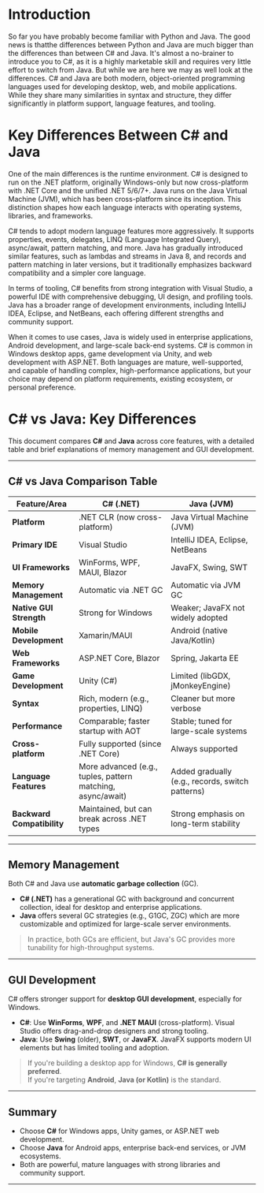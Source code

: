 # Introduction

So far you have probably become familiar with Python and Java. The good news is thatthe differences between Python and Java are much bigger than the differences than between C# and Java. It's almost a no-brainer to introduce you to C#, as it is a highly marketable skill and requires very little effort to switch from Java. But while we are here we may as well look at the differences.
C# and Java are both modern, object-oriented programming languages used for developing desktop, web, and mobile applications. While they share many similarities in syntax and structure, they differ significantly in platform support, language features, and tooling.

# Key Differences Between C# and Java
One of the main differences is the runtime environment. C# is designed to run on the .NET platform, originally Windows-only but now cross-platform with .NET Core and the unified .NET 5/6/7+. Java runs on the Java Virtual Machine (JVM), which has been cross-platform since its inception. This distinction shapes how each language interacts with operating systems, libraries, and frameworks.

C# tends to adopt modern language features more aggressively. It supports properties, events, delegates, LINQ (Language Integrated Query), async/await, pattern matching, and more. Java has gradually introduced similar features, such as lambdas and streams in Java 8, and records and pattern matching in later versions, but it traditionally emphasizes backward compatibility and a simpler core language.

In terms of tooling, C# benefits from strong integration with Visual Studio, a powerful IDE with comprehensive debugging, UI design, and profiling tools. Java has a broader range of development environments, including IntelliJ IDEA, Eclipse, and NetBeans, each offering different strengths and community support.

When it comes to use cases, Java is widely used in enterprise applications, Android development, and large-scale back-end systems. C# is common in Windows desktop apps, game development via Unity, and web development with ASP.NET. Both languages are mature, well-supported, and capable of handling complex, high-performance applications, but your choice may depend on platform requirements, existing ecosystem, or personal preference.

# C# vs Java: Key Differences

This document compares **C#** and **Java** across core features, with a detailed table and brief explanations of memory management and GUI development.

---

## C# vs Java Comparison Table

| Feature/Area              | **C# (.NET)**                             | **Java (JVM)**                           |
|---------------------------|-------------------------------------------|-------------------------------------------|
| **Platform**              | .NET CLR (now cross-platform)             | Java Virtual Machine (JVM)                |
| **Primary IDE**           | Visual Studio                             | IntelliJ IDEA, Eclipse, NetBeans          |
| **UI Frameworks**         | WinForms, WPF, MAUI, Blazor               | JavaFX, Swing, SWT                        |
| **Memory Management**     | Automatic via .NET GC                     | Automatic via JVM GC                      |
| **Native GUI Strength**   | Strong for Windows                        | Weaker; JavaFX not widely adopted         |
| **Mobile Development**    | Xamarin/MAUI                              | Android (native Java/Kotlin)              |
| **Web Frameworks**        | ASP.NET Core, Blazor                      | Spring, Jakarta EE                        |
| **Game Development**      | Unity (C#)                                | Limited (libGDX, jMonkeyEngine)           |
| **Syntax**                | Rich, modern (e.g., properties, LINQ)     | Cleaner but more verbose                  |
| **Performance**           | Comparable; faster startup with AOT       | Stable; tuned for large-scale systems     |
| **Cross-platform**        | Fully supported (since .NET Core)         | Always supported                          |
| **Language Features**     | More advanced (e.g., tuples, pattern matching, async/await) | Added gradually (e.g., records, switch patterns) |
| **Backward Compatibility**| Maintained, but can break across .NET types | Strong emphasis on long-term stability   |

---

## Memory Management

Both C# and Java use **automatic garbage collection** (GC). 

- **C# (.NET)** has a generational GC with background and concurrent collection, ideal for desktop and enterprise applications.
- **Java** offers several GC strategies (e.g., G1GC, ZGC) which are more customizable and optimized for large-scale server environments.

> In practice, both GCs are efficient, but Java's GC provides more tunability for high-throughput systems.

---

## GUI Development

C# offers stronger support for **desktop GUI development**, especially for Windows.

- **C#**: Use **WinForms**, **WPF**, and **.NET MAUI** (cross-platform). Visual Studio offers drag-and-drop designers and strong tooling.
- **Java**: Use **Swing** (older), **SWT**, or **JavaFX**. JavaFX supports modern UI elements but has limited tooling and adoption.

> If you're building a desktop app for Windows, **C# is generally preferred**.  
> If you're targeting **Android**, **Java (or Kotlin)** is the standard.

---

## Summary

- Choose **C#** for Windows apps, Unity games, or ASP.NET web development.
- Choose **Java** for Android apps, enterprise back-end services, or JVM ecosystems.
- Both are powerful, mature languages with strong libraries and community support.

---



